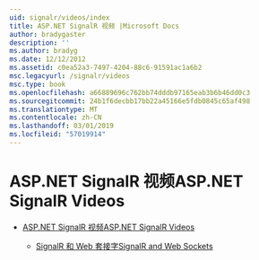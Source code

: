 ```yaml
---
uid: signalr/videos/index
title: ASP.NET SignalR 视频 |Microsoft Docs
author: bradygaster
description: ''
ms.author: bradyg
ms.date: 12/12/2012
ms.assetid: c0ea52a3-7497-4204-88c6-91591ac1a6b2
msc.legacyurl: /signalr/videos
msc.type: book
ms.openlocfilehash: a66889696c762bb74dddb97165eab3b6b46dd0c3
ms.sourcegitcommit: 24b1f6decbb17bb22a45166e5fdb0845c65af498
ms.translationtype: MT
ms.contentlocale: zh-CN
ms.lasthandoff: 03/01/2019
ms.locfileid: "57019914"
---
```

<a name="aspnet-signalr-videos"></a><span data-ttu-id="baf8a-102">ASP.NET SignalR 视频</span><span class="sxs-lookup"><span data-stu-id="baf8a-102">ASP.NET SignalR Videos</span></span>
====================
- [<span data-ttu-id="baf8a-103">ASP.NET SignalR 视频</span><span class="sxs-lookup"><span data-stu-id="baf8a-103">ASP.NET SignalR Videos</span></span>](getting-started/index.md)

    - [<span data-ttu-id="baf8a-104">SignalR 和 Web 套接字</span><span class="sxs-lookup"><span data-stu-id="baf8a-104">SignalR and Web Sockets</span></span>](getting-started/signalr-and-web-sockets.md)

